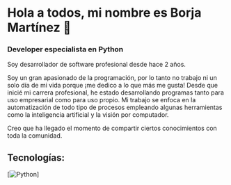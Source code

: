 # Hola a todos, mi nombre es Borja Martínez 👋
### Developer especialista en Python

Soy desarrollador de software profesional desde hace 2 años.

Soy un gran apasionado de la programación, por lo tanto no trabajo ni un solo día de mi vida porque ¡me dedico a lo que más me gusta!
Desde que inicié mi carrera profesional, he estado desarrollando programas tanto para uso empresarial como para uso propio. Mi trabajo se
enfoca en la automatización de todo tipo de procesos empleando algunas herramientas como la inteligencia artificial y la visión por computador.

Creo que ha llegado el momento de compartir ciertos conocimientos con toda la comunidad.

## Tecnologías:
[![Python](https://img.shields.io/badge/Python-yellow?style=for-the-badge&logo=python&logoColor=white&labelColor=101010)]
<!--
**BMMartinezDev/BMMartinezDev** is a ✨ _special_ ✨ repository because its `README.md` (this file) appears on your GitHub profile.

Here are some ideas to get you started:

- 🔭 I’m currently working on ...
- 🌱 I’m currently learning ...
- 👯 I’m looking to collaborate on ...
- 🤔 I’m looking for help with ...
- 💬 Ask me about ...
- 📫 How to reach me: ...
- 😄 Pronouns: ...
- ⚡ Fun fact: ...
-->
